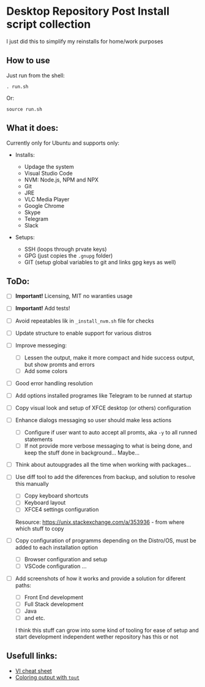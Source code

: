 # Desktop Repository Post Install script collection

I just did this to simplify my reinstalls for home/work purposes

## How to use

Just run from the shell:

```. run.sh```

Or:

```source run.sh```

## What it does:

Currently only for Ubuntu and supports only:

* Installs:
  * Updage the system
  * Visual Studio Code
  * NVM: Node.js, NPM and NPX
  * Git
  * JRE
  * VLC Media Player
  * Google Chrome
  * Skype
  * Telegram
  * Slack

* Setups:
  * SSH (loops through prvate keys)
  * GPG (just copies the `.gnupg` folder)
  * GIT (setup global variables to git and links gpg keys as well)

## ToDo:

* [ ] **Important!** Licensing, MIT no waranties usage
* [ ] **Important!** Add tests!
* [ ] Avoid repeatables lik in `_install_nvm.sh` file for checks
* [ ] Update structure to enable support for various distros
* [ ] Improve messeging:
  * [ ] Lessen the output, make it more compact and hide success output, but show promts and errors
  * [ ] Add some colors
* [ ] Good error handling resolution
* [ ] Add options installed programes like Telegram to be runned at startup
* [ ] Copy visual look and setup of XFCE desktop (or others) configuration
* [ ] Enhance dialogs messaging so user should make less actions
  * [ ] Configure if user want to auto accept all promts, aka `-y` to all runned statements
  * [ ] If not provide more verbose messaging to what is being done, and keep the stuff done in background... Maybe...
* [ ] Think about autoupgrades all the time when working with packages...
* [ ] Use diff tool to add the diferences from backup, and solution to resolve this manually
  * [ ] Copy keyboard shortcuts
  * [ ] Keyboard layout
  * [ ] XFCE4 settings configuration

  Resource: https://unix.stackexchange.com/a/353936 - from where which stuff to copy

* [ ] Copy configuration of programms depending on the Distro/OS, must be added to each installation option
  * [ ] Browser configuration and setup
  * [ ] VSCode configuration ...
* [ ] Add screenshots of how it works and provide a solution for diferent paths:
  
  * [ ] Front End development
  * [ ] Full Stack development
  * [ ] Java
  * [ ] and etc.

  I think this stuff can grow into some kind of tooling for ease of setup and start development independent wether repository has this or not

## Usefull links:

* [VI cheat sheet](http://www.atmos.albany.edu/daes/atmclasses/atm350/vi_cheat_sheet.pdf)
* [Coloring output with `tput`](https://stackoverflow.com/a/20983251)
